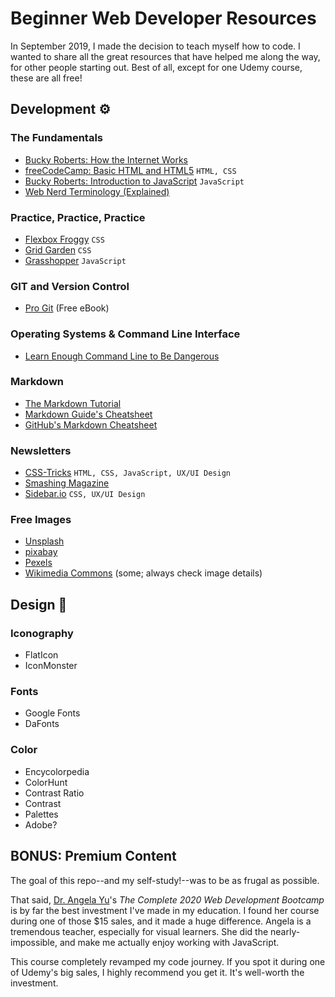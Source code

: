 # Beginner Web Developer Resources
In September 2019, I made the decision to teach myself how to code. I wanted to share all the great resources that have helped me along the way, for other people starting out. Best of all, except for one Udemy course, these are all free!

<!-- 

# Table of contents
1. [Introduction](#introduction)
2. [Some paragraph](#paragraph1)
    1. [Sub paragraph](#subparagraph1)
3. [Another paragraph](#paragraph2)

## This is the introduction <a name="introduction"></a>
Some introduction text, formatted in heading 2 style

## Some paragraph <a name="paragraph1"></a>
The first paragraph text

### Sub paragraph <a name="subparagraph1"></a>
This is a sub paragraph, formatted in heading 3 style

## Another paragraph <a name="paragraph2"></a>
The second paragraph text

-->

## Development ⚙️

### The Fundamentals
- [Bucky Roberts: How the Internet Works](https://www.youtube.com/watch?v=3q4xQss3fRY)
- [freeCodeCamp: Basic HTML and HTML5](https://www.freecodecamp.org/learn) `HTML, CSS`
- [Bucky Roberts: Introduction to JavaScript](https://www.youtube.com/watch?v=yQaAGmHNn9s&list=PLXVO02Mvh8FgfH_uX9SnEMUK5xQADKOCp) `JavaScript`
- [Web Nerd Terminology (Explained)](https://css-tricks.com/web-nerd-terminology-explained/)

<!-- What is an API? -->

<!-- ### CSS -->

<!-- ### JavaScript -->

### Practice, Practice, Practice
- [Flexbox Froggy](https://flexboxfroggy.com/) `CSS`
- [Grid Garden](https://codepip.com/games/grid-garden/) `CSS`
- [Grasshopper](https://grasshopper.app/) `JavaScript`

### GIT and Version Control 
- [Pro Git](https://git-scm.com/book/en/v2) (Free eBook)

### Operating Systems & Command Line Interface
- [Learn Enough Command Line to Be Dangerous](https://www.learnenough.com/command-line-tutorial/basics)

### Markdown
- [The Markdown Tutorial](https://www.markdowntutorial.com/)
- [Markdown Guide's Cheatsheet](https://www.markdownguide.org/cheat-sheet/)
- [GitHub's Markdown Cheatsheet](https://docs.github.com/en/github/writing-on-github/basic-writing-and-formatting-syntax)

<!-- ### Shields
- Shields.io
- SimpleIcons -->

### Newsletters
- [CSS-Tricks](https://css-tricks.com/) `HTML, CSS, JavaScript, UX/UI Design`
- [Smashing Magazine](https://www.smashingmagazine.com/)
- [Sidebar.io](https://sidebar.io/) `CSS, UX/UI Design`

### Free Images
- [Unsplash](https://unsplash.com/)
- [pixabay](https://pixabay.com/)
- [Pexels](https://www.pexels.com/)
- [Wikimedia Commons](https://commons.wikimedia.org/wiki/Main_Page) (some; always check image details)

## Design 🎨

### Iconography
- FlatIcon
- IconMonster

### Fonts
- Google Fonts
- DaFonts

### Color
- Encycolorpedia
- ColorHunt
- Contrast Ratio
- Contrast
- Palettes
- Adobe?

## BONUS: Premium Content
The goal of this repo--and my self-study!--was to be as frugal as possible.

That said, [Dr. Angela Yu](https://www.udemy.com/user/4b4368a3-b5c8-4529-aa65-2056ec31f37e/)'s *The Complete 2020 Web Development Bootcamp* is by far the best investment I've made in my education. I found her course during one of those $15 sales, and it made a huge difference. Angela is a tremendous teacher, especially for visual learners. She did the nearly-impossible, and make me actually enjoy working with JavaScript.

This course completely revamped my code journey. If you spot it during one of Udemy's big sales, I highly recommend you get it. It's well-worth the investment.
